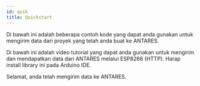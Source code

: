 ```yaml
---
id: quik
title: Quickstart
---
```

Di bawah ini adalah beberapa contoh kode yang dapat anda gunakan untuk mengirim data dari proyek yang telah anda buat ke ANTARES.

Di bawah ini adalah video tutorial yang dapat anda gunakan untuk mengirim dan mendapatkan data dari ANTARES melalui ESP8266 (HTTP).
Harap install library ini pada Arduino IDE.

Selamat, anda telah mengirim data ke ANTARES.